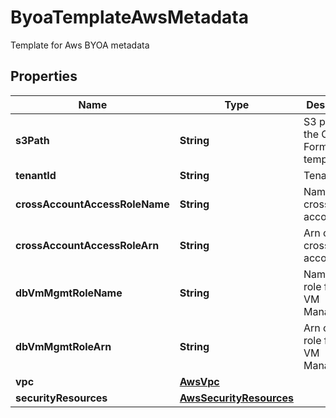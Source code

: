 

# ByoaTemplateAwsMetadata

Template for Aws BYOA metadata

## Properties

Name | Type | Description | Notes
------------ | ------------- | ------------- | -------------
**s3Path** | **String** | S3 path of the Cloud Formation template |  [optional]
**tenantId** | **String** | Tenant Id |  [optional]
**crossAccountAccessRoleName** | **String** | Name of the cross account role |  [optional]
**crossAccountAccessRoleArn** | **String** | Arn of the cross account role |  [optional]
**dbVmMgmtRoleName** | **String** | Name of the role for DB VM Management |  [optional]
**dbVmMgmtRoleArn** | **String** | Arn of the role for DB VM Management |  [optional]
**vpc** | [**AwsVpc**](AwsVpc.md) |  |  [optional]
**securityResources** | [**AwsSecurityResources**](AwsSecurityResources.md) |  |  [optional]



